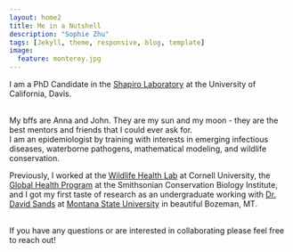 ```yaml
---
layout: home2
title: Me in a Nutshell
description: "Sophie Zhu"
tags: [Jekyll, theme, responsive, blog, template]
image:
  feature: monterey.jpg
---
```


I am a PhD Candidate in the <a href="https://shapirolab.vetmed.ucdavis.edu" target="_blank">Shapiro Laboratory</a> at the University of California, Davis.

<br />
My bffs are Anna and John. They are my sun and my moon - they are the best mentors and friends that I could ever ask for.

<br />
I am an epidemiologist by training with interests in emerging infectious diseases, waterborne pathogens, mathematical modeling, and wildlife conservation.

<br />

Previously, I worked at the <a href="https://cwhl.vet.cornell.edu" target="_blank">Wildlife Health Lab</a> at Cornell University,
the <a href="https://nationalzoo.si.edu/global-health-program" target="_blank">Global Health Program</a> at the Smithsonian Conservation Biology Institute, and I got my first taste of research as an undergraduate working with <a href="https://plantsciences.montana.edu/directory/faculty/1524555/david-sands" target="_blank">Dr. David Sands</a> at <a href="https://www.montana.edu" target="_blank">Montana State University</a> in beautiful Bozeman, MT.

<br />
If you have any questions or are interested in collaborating please feel free to reach out!
